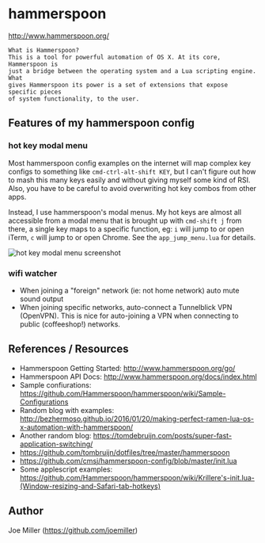 hammerspoon
===========

http://www.hammerspoon.org/

```
What is Hammerspoon?
This is a tool for powerful automation of OS X. At its core, Hammerspoon is
just a bridge between the operating system and a Lua scripting engine. What
gives Hammerspoon its power is a set of extensions that expose specific pieces
of system functionality, to the user.
```

Features of my hammerspoon config
---------------------------------

### hot key modal menu

Most hammerspoon config examples on the internet will map complex key configs
to something like `cmd-ctrl-alt-shift KEY`, but I can't figure out how to mash
this many keys easily and without giving myself some kind of RSI. Also, you
have to be careful to avoid overwriting hot key combos from other apps.

Instead, I use hammerspoon's modal menus. My hot keys are almost all accessible
from a modal menu that is brought up with `cmd-shift j` from there, a single
key maps to a specific function, eg: `i` will jump to or open iTerm, `c` will
jump to or open Chrome. See the `app_jump_menu.lua` for details.

![hot key modal menu screenshot](https://raw.githubusercontent.com/joemiller/dotfiles/master/_hammerspoon/hammerspoon-modal-menu-example.png)

### wifi watcher

- When joining a "foreign" network (ie: not home network) auto mute sound output
- When joining specific networks, auto-connect a Tunnelblick VPN (OpenVPN). This
  is nice for auto-joining a VPN when connecting to public (coffeeshop!) networks.

References / Resources
----------------------

- Hammerspoon Getting Started: http://www.hammerspoon.org/go/
- Hammerspoon API Docs: http://www.hammerspoon.org/docs/index.html
- Sample confiurations: https://github.com/Hammerspoon/hammerspoon/wiki/Sample-Configurations
- Random blog with examples: http://bezhermoso.github.io/2016/01/20/making-perfect-ramen-lua-os-x-automation-with-hammerspoon/
- Another random blog: https://tomdebruijn.com/posts/super-fast-application-switching/
- https://github.com/tombruijn/dotfiles/tree/master/hammerspoon
- https://github.com/cmsj/hammerspoon-config/blob/master/init.lua
- Some applescript examples: https://github.com/Hammerspoon/hammerspoon/wiki/Krillere's-init.lua-(Window-resizing-and-Safari-tab-hotkeys)

Author
------

Joe Miller (https://github.com/joemiller)
